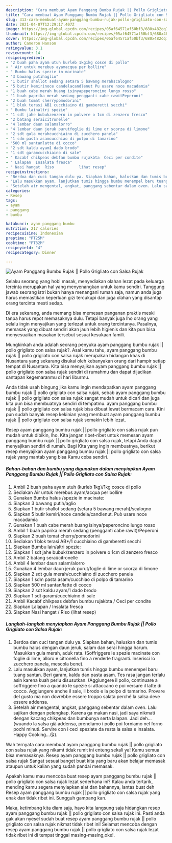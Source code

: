 ```yaml
---
description: "Cara membuat Ayam Panggang Bumbu Rujak || Pollo Grigliato con Salsa Rujak yang enak Untuk Jualan"
title: "Cara membuat Ayam Panggang Bumbu Rujak || Pollo Grigliato con Salsa Rujak yang enak Untuk Jualan"
slug: 313-cara-membuat-ayam-panggang-bumbu-rujak-pollo-grigliato-con-salsa-rujak-yang-enak-untuk-jualan
date: 2021-04-07T12:29:17.407Z
image: https://img-global.cpcdn.com/recipes/05af64571af50bf3/680x482cq70/ayam-panggang-bumbu-rujak-pollo-grigliato-con-salsa-rujak-foto-resep-utama.jpg
thumbnail: https://img-global.cpcdn.com/recipes/05af64571af50bf3/680x482cq70/ayam-panggang-bumbu-rujak-pollo-grigliato-con-salsa-rujak-foto-resep-utama.jpg
cover: https://img-global.cpcdn.com/recipes/05af64571af50bf3/680x482cq70/ayam-panggang-bumbu-rujak-pollo-grigliato-con-salsa-rujak-foto-resep-utama.jpg
author: Cameron Hanson
ratingvalue: 3.1
reviewcount: 14
recipeingredient:
- "2 buah paha ayam utuh kurleb 1kg1kg cosce di pollo"
- " Air untuk merebus ayamacqua per bollire"
- " Bumbu halus spezie in macinate"
- "3 bawang putihaglio"
- "1 butir shallot sedang setara 5 bawang merahscalogno"
- "5 butir kemirinoce candelacandlenut Pu usare noce macadamia"
- "1 buah cabe merah buang isinyapeperoncino lungo rosso"
- "1 buah paprika merah sedang pengganti cabe rawitPeperoni"
- "2 buah tomat cherrypomodorini"
- "1 blok terasi AB1 cucchiaino di gamberetti secchi"
- " Bumbu lainaltri spezie"
- "1 sdt jahe bubukzenzero in polvere o 1cm di zenzero fresco"
- "2 batang seraicitronelle"
- "4 lembar daun salamalorro"
- "4 lembar daun jeruk purutfoglie di lime or scorza di limone"
- "2 sdt gula merahcucchiaino di zucchero panela"
- "1 sdm pasta asamcucchiao di polpo di tamarino"
- "500 ml santanlatte di cocco"
- "2 sdt kaldu ayam1 dado brodo"
- "1 sdt garamcucchiaino di sale"
- " Kacabf chikpeas debfan bumbu rujakbta  Ceci per condite"
- " Lalapan  Insalata fresca"
- " Nasi hangat  Riso           lihat resep"
recipeinstructions:
- "Berdoa dan cuci tangan dulu ya. Siapkan bahan, haluskan dan tumis bumbu halus dengan daun jeruk, salam dan serai hingga harum. Masukkan gula merah, aduk rata. (Soffriggere le spezie macinate con foglie di lime, alloro e citronella fino a renderle fragranti. Inserisci lo zucchero panela, mescola bene)."
- "Lalu masukkan ayam, lanjutkan tumis hingga bumbu menempel baru tuang santan. Beri garam, kaldu dan pasta asam. Tes rasa jangan terlalu asin karena kuah perlu disusutkan. (Aggiungere il pollo, continuare a soffriggere fino a quando le spezie si attaccano e poi versare il latte di cocco. Aggiungere anche il sale, il brodo e la polpo di tamarino. Provare del gusto ma non dovrebbe essere troppo salata perché la salsa deve essere addensa."
- "Setelah air mengental, angkat, panggang sebentar dalam oven. Lalu sajikan dengan pelengkap. Karena ga makan nasi, jadi saya nikmati dengan kacang chikpeas dan bumbunya serta lalapan. Jadi deh...(wuando la salsa già addensa, prendiamo i pollo poi forniamo nel forno pochi minuti. Servire con i ceci speziate da resta la salsa e insalata. Happy Cooking...😘)."
categories:
- Resep
tags:
- ayam
- panggang
- bumbu

katakunci: ayam panggang bumbu 
nutrition: 217 calories
recipecuisine: Indonesian
preptime: "PT25M"
cooktime: "PT32M"
recipeyield: "4"
recipecategory: Dinner

---
```



![Ayam Panggang Bumbu Rujak || Pollo Grigliato con Salsa Rujak](https://img-global.cpcdn.com/recipes/05af64571af50bf3/680x482cq70/ayam-panggang-bumbu-rujak-pollo-grigliato-con-salsa-rujak-foto-resep-utama.jpg)

Selaku seorang yang hobi masak, menyediakan olahan lezat pada keluarga tercinta merupakan hal yang menyenangkan untuk kamu sendiri. Tanggung jawab seorang istri bukan hanya menangani rumah saja, namun anda juga harus memastikan keperluan gizi tercukupi dan juga olahan yang disantap orang tercinta mesti sedap.

Di era  sekarang, anda memang bisa memesan panganan praktis meski tanpa harus repot memasaknya dulu. Tetapi banyak juga lho orang yang selalu ingin menyajikan yang terlezat untuk orang tercintanya. Pasalnya, memasak yang dibuat sendiri akan jauh lebih higienis dan kita pun bisa menyesuaikan masakan tersebut sesuai kesukaan famili. 



Mungkinkah anda adalah seorang penyuka ayam panggang bumbu rujak || pollo grigliato con salsa rujak?. Asal kamu tahu, ayam panggang bumbu rujak || pollo grigliato con salsa rujak merupakan hidangan khas di Nusantara yang sekarang disukai oleh kebanyakan orang dari hampir setiap tempat di Nusantara. Kita bisa menyajikan ayam panggang bumbu rujak || pollo grigliato con salsa rujak sendiri di rumahmu dan dapat dijadikan santapan kegemaranmu di hari liburmu.

Anda tidak usah bingung jika kamu ingin mendapatkan ayam panggang bumbu rujak || pollo grigliato con salsa rujak, sebab ayam panggang bumbu rujak || pollo grigliato con salsa rujak sangat mudah untuk dicari dan juga kita pun bisa membuatnya sendiri di tempatmu. ayam panggang bumbu rujak || pollo grigliato con salsa rujak bisa dibuat lewat bermacam cara. Kini pun sudah banyak resep kekinian yang membuat ayam panggang bumbu rujak || pollo grigliato con salsa rujak semakin lebih lezat.

Resep ayam panggang bumbu rujak || pollo grigliato con salsa rujak pun mudah untuk dibikin, lho. Kita jangan ribet-ribet untuk memesan ayam panggang bumbu rujak || pollo grigliato con salsa rujak, tetapi Anda dapat menyajikan sendiri di rumah. Bagi Kita yang ingin membuatnya, berikut resep menyajikan ayam panggang bumbu rujak || pollo grigliato con salsa rujak yang mantab yang bisa Kamu coba sendiri.

<!--inarticleads1-->

##### Bahan-bahan dan bumbu yang digunakan dalam menyiapkan Ayam Panggang Bumbu Rujak || Pollo Grigliato con Salsa Rujak:

1. Ambil 2 buah paha ayam utuh (kurleb 1kg)/1kg cosce di pollo
1. Sediakan  Air untuk merebus ayam/acqua per bollire
1. Gunakan  Bumbu halus /spezie in macinate:
1. Siapkan 3 bawang putih/aglio
1. Siapkan 1 butir shallot sedang (setara 5 bawang merah)/scalogno
1. Siapkan 5 butir kemiri/noce candela/candlenut. Può usare noce macadamia
1. Gunakan 1 buah cabe merah buang isinya/peperoncino lungo rosso
1. Ambil 1 buah paprika merah sedang (pengganti cabe rawit)/Peperoni
1. Siapkan 2 buah tomat cherry/pomodorini
1. Sediakan 1 blok terasi AB*/1 cucchiaino di gamberetti secchi
1. Siapkan  Bumbu lain/altri spezie:
1. Siapkan 1 sdt jahe bubuk/zenzero in polvere o 1cm di zenzero fresco
1. Ambil 2 batang serai/citronelle
1. Ambil 4 lembar daun salam/alorro
1. Gunakan 4 lembar daun jeruk purut/foglie di lime or scorza di limone
1. Siapkan 2 sdt gula merah/cucchiaino di zucchero panela
1. Siapkan 1 sdm pasta asam/cucchiao di polpo di tamarino
1. Siapkan 500 ml santan/latte di cocco
1. Siapkan 2 sdt kaldu ayam/1 dado brodo
1. Siapkan 1 sdt garam/cucchiaino di sale
1. Ambil  Kacabf chikpeas debfan bumbu rujakbta / Ceci per condite
1. Siapkan  Lalapan / Insalata fresca
1. Siapkan  Nasi hangat / Riso           (lihat resep)




<!--inarticleads2-->

##### Langkah-langkah menyiapkan Ayam Panggang Bumbu Rujak || Pollo Grigliato con Salsa Rujak:

1. Berdoa dan cuci tangan dulu ya. Siapkan bahan, haluskan dan tumis bumbu halus dengan daun jeruk, salam dan serai hingga harum. Masukkan gula merah, aduk rata. (Soffriggere le spezie macinate con foglie di lime, alloro e citronella fino a renderle fragranti. Inserisci lo zucchero panela, mescola bene).
1. Lalu masukkan ayam, lanjutkan tumis hingga bumbu menempel baru tuang santan. Beri garam, kaldu dan pasta asam. Tes rasa jangan terlalu asin karena kuah perlu disusutkan. (Aggiungere il pollo, continuare a soffriggere fino a quando le spezie si attaccano e poi versare il latte di cocco. Aggiungere anche il sale, il brodo e la polpo di tamarino. Provare del gusto ma non dovrebbe essere troppo salata perché la salsa deve essere addensa.
1. Setelah air mengental, angkat, panggang sebentar dalam oven. Lalu sajikan dengan pelengkap. Karena ga makan nasi, jadi saya nikmati dengan kacang chikpeas dan bumbunya serta lalapan. Jadi deh...(wuando la salsa già addensa, prendiamo i pollo poi forniamo nel forno pochi minuti. Servire con i ceci speziate da resta la salsa e insalata. Happy Cooking...😘).




Wah ternyata cara membuat ayam panggang bumbu rujak || pollo grigliato con salsa rujak yang nikamt tidak rumit ini enteng sekali ya! Kamu semua bisa memasaknya. Resep ayam panggang bumbu rujak || pollo grigliato con salsa rujak Sangat sesuai banget buat kita yang baru akan belajar memasak ataupun untuk kalian yang sudah pandai memasak.

Apakah kamu mau mencoba buat resep ayam panggang bumbu rujak || pollo grigliato con salsa rujak lezat sederhana ini? Kalau anda tertarik, mending kamu segera menyiapkan alat dan bahannya, lantas buat deh Resep ayam panggang bumbu rujak || pollo grigliato con salsa rujak yang enak dan tidak ribet ini. Sungguh gampang kan. 

Maka, ketimbang kita diam saja, hayo kita langsung saja hidangkan resep ayam panggang bumbu rujak || pollo grigliato con salsa rujak ini. Pasti anda gak akan nyesel sudah buat resep ayam panggang bumbu rujak || pollo grigliato con salsa rujak nikmat tidak ribet ini! Selamat mencoba dengan resep ayam panggang bumbu rujak || pollo grigliato con salsa rujak lezat tidak ribet ini di tempat tinggal masing-masing,oke!.

